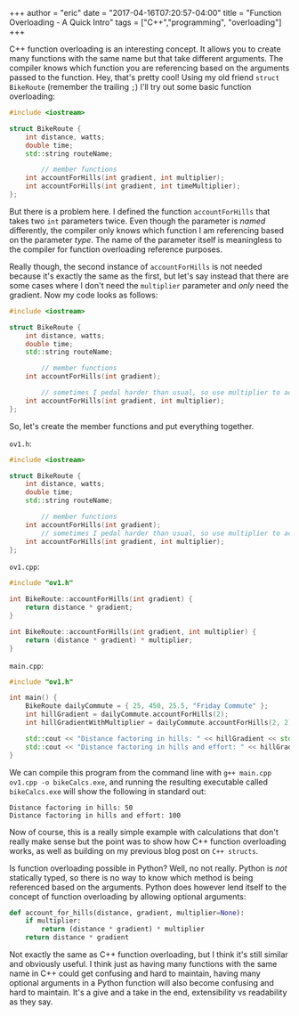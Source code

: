 +++
author = "eric"
date = "2017-04-16T07:20:57-04:00"
title = "Function Overloading - A Quick Intro"
tags = ["C++","programming", "overloading"]
+++

C++ function overloading is an interesting concept. It allows you to create many functions with the same name but that take different arguments. The compiler knows which function you are referencing based on the arguments passed to the function. Hey, that's pretty cool! Using my old friend `struct BikeRoute` (remember the trailing `;`) I'll try out some basic function overloading:

```C++
#include <iostream>

struct BikeRoute {
	int distance, watts;
	double time;
	std::string routeName;

        // member functions
	int accountForHills(int gradient, int multiplier);
	int accountForHills(int gradient, int timeMultiplier);
};
```

But there is a problem here. I defined the function `accountForHills` that takes two `int` parameters twice. Even though the parameter is _named_ differently, the compiler only knows which function I am referencing based on the parameter _type_. The name of the parameter itself is meaningless to the compiler for function overloading reference purposes. 

Really though, the second instance of `accountForHills` is not needed because it's exactly the same as the first, but let's say instead that there are some cases where I don't need the `multiplier` parameter and _only_ need the gradient. Now my code looks as follows:

```C++
#include <iostream>

struct BikeRoute {
	int distance, watts;
	double time;
	std::string routeName;

        // member functions
	int accountForHills(int gradient);

        // sometimes I pedal harder than usual, so use multiplier to account for effort
	int accountForHills(int gradient, int multiplier);
};
```

So, let's create the member functions and put everything together.

`ov1.h`:
```C++
#include <iostream>

struct BikeRoute {
	int distance, watts;
	double time;
	std::string routeName;

        // member functions
	int accountForHills(int gradient);
        // sometimes I pedal harder than usual, so use multiplier to account for effort
	int accountForHills(int gradient, int multiplier);
};
```
`ov1.cpp`:
```C++
#include "ov1.h"

int BikeRoute::accountForHills(int gradient) {
	return distance * gradient;
}

int BikeRoute::accountForHills(int gradient, int multiplier) {
	return (distance * gradient) * multiplier;
}
```
`main.cpp`:
```C++
#include "ov1.h"

int main() {
	BikeRoute dailyCommute = { 25, 450, 25.5, "Friday Commute" };
	int hillGradient = dailyCommute.accountForHills(2);
	int hillGradientWithMultiplier = dailyCommute.accountForHills(2, 2);

	std::cout << "Distance factoring in hills: " << hillGradient << std::endl;
	std::cout << "Distance factoring in hills and effort: " << hillGradientWithMultiplier << std::endl;
}
```

We can compile this program from the command line with `g++ main.cpp ov1.cpp -o bikeCalcs.exe`, and running the resulting executable called `bikeCalcs.exe` will show the following in standard out:

```
Distance factoring in hills: 50
Distance factoring in hills and effort: 100
```

Now of course, this is a really simple example with calculations that don't really make sense but the point was to show how C++ function overloading works, as well as building on my previous blog post on `C++ structs`.

Is function overloading possible in Python? Well, no not really. Python is _not_ statically typed, so there is no way to know which method is being referenced based on the arguments. Python does however lend itself to the concept of function overloading by allowing optional arguments:

```python
def account_for_hills(distance, gradient, multiplier=None):
    if multiplier:
        return (distance * gradient) * multiplier
    return distance * gradient
```

Not exactly the same as C++ function overloading, but I think it's still similar and obviously useful. I think just as having many functions with the same name in C++ could get confusing and hard to maintain, having many optional arguments in a Python function will also become confusing and hard to maintain. It's a give and a take in the end, extensibility vs readability as they say.
